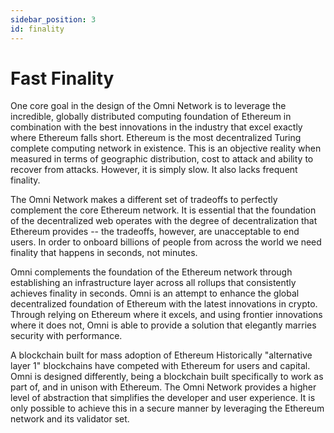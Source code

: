 ```yaml
---
sidebar_position: 3
id: finality
---
```


# Fast Finality

One core goal in the design of the Omni Network is to leverage the incredible, globally distributed computing foundation of Ethereum in combination with the best innovations in the industry that excel exactly where Ethereum falls short. Ethereum is the most decentralized Turing complete computing network in existence. This is an objective reality when measured in terms of geographic distribution, cost to attack and ability to recover from attacks. However, it is simply slow. It also lacks frequent finality.

The Omni Network makes a different set of tradeoffs to perfectly complement the core Ethereum network. It is essential that the foundation of the decentralized web operates with the degree of decentralization that Ethereum provides -- the tradeoffs, however, are unacceptable to end users. In order to onboard billions of people from across the world we need finality that happens in seconds, not minutes.

Omni complements the foundation of the Ethereum network through establishing an infrastructure layer across all rollups that consistently achieves finality in seconds. Omni is an attempt to enhance the global decentralized foundation of Ethereum with the latest innovations in crypto. Through relying on Ethereum where it excels, and using frontier innovations where it does not, Omni is able to provide a solution that elegantly marries security with performance.

A blockchain built for mass adoption of Ethereum
Historically "alternative layer 1" blockchains have competed with Ethereum for users and capital. Omni is designed differently, being a blockchain built specifically to work as part of, and in unison with Ethereum. The Omni Network provides a higher level of abstraction that simplifies the developer and user experience. It is only possible to achieve this in a secure manner by leveraging the Ethereum network and its validator set.
